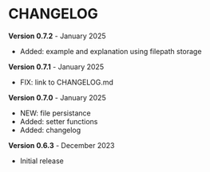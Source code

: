 # CHANGELOG

**Version 0.7.2** - January 2025<br/>

-   Added: example and explanation using filepath storage<br/>

**Version 0.7.1** - January 2025<br/>

-   FIX: link to CHANGELOG.md<br/>

**Version 0.7.0** - January 2025<br/>

-   NEW: file persistance<br/>
-   Added: setter functions<br/>
-   Added: changelog<br/>

**Version 0.6.3** - December 2023<br/>

-   Initial release<br/>
